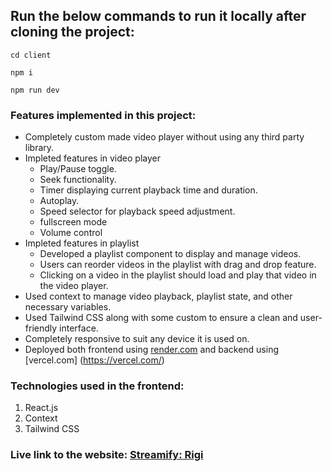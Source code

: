 ## Run the below commands to run it locally after cloning the project:

```
cd client
```

```
npm i
```

```
npm run dev
```

### Features implemented in this project:

- Completely custom made video player without using any third party library.
- Impleted features in video player 
    - Play/Pause toggle.
    - Seek functionality.
    - Timer displaying current playback time and duration.
    - Autoplay.
    - Speed selector for playback speed adjustment.
    - fullscreen mode
    - Volume control
- Impleted features in playlist
    - Developed a playlist component to display and manage videos.
    - Users can reorder videos in the playlist with drag and drop feature.
    - Clicking on a video in the playlist should load and play that video in the video player.
- Used context to manage video playback, playlist state, and other necessary variables.
- Used Tailwind CSS along with some custom to ensure a clean and user-friendly interface.
- Completely responsive to suit any device it is used on.
- Deployed both frontend using [render.com](https://render.com/) and backend using [vercel.com] (https://vercel.com/)

### Technologies used in the frontend:

1. React.js
2. Context
3. Tailwind CSS

### Live link to the website: [Streamify: Rigi](https://rigi-video-player.onrender.com/)
